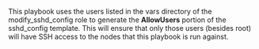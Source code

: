 This playbook uses the users listed in the vars directory of the
modify_sshd_config role to generate the **AllowUsers** portion of the
sshd_config template. This will ensure that only those users (besides root)
will have SSH access to the nodes that this playbook is run against.
